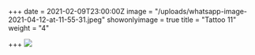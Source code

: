 +++
date = 2021-02-09T23:00:00Z
image = "/uploads/whatsapp-image-2021-04-12-at-11-55-31.jpeg"
showonlyimage = true
title = "Tattoo 11"
weight = "4"

+++
![](/uploads/whatsapp-image-2021-04-12-at-11-55-31.jpeg)